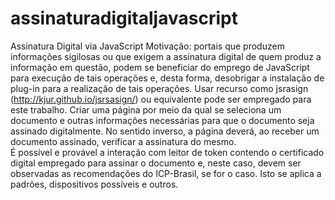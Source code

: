 assinaturadigitaljavascript
===========================
Assinatura Digital via JavaScript
Motivação: portais que produzem informações sigilosas ou que exigem a assinatura digital de quem produz a informação em questão, podem se beneficiar do emprego de JavaScript para execução de tais operações e, desta forma, desobrigar a instalação de plug-in para a realização de tais operações.
Usar recurso como jsrasign (http://kjur.github.io/jsrsasign/) ou equivalente pode ser empregado para este trabalho.
Criar uma página por meio da qual se seleciona um documento e outras informações necessárias para que o documento seja assinado digitalmente. 
No sentido inverso, a página deverá, ao receber um documento assinado, verificar a assinatura do mesmo.  
É possível e provável a interação com leitor de token contendo o certificado digital empregado para assinar o documento e, neste caso, devem ser observadas as recomendações do ICP-Brasil, se for o caso. Isto se aplica a padrões, dispositivos possíveis e outros.

